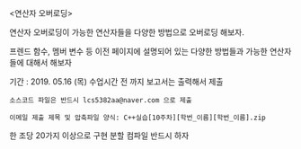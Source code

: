 <연산자 오버로딩>

연산자 오버로딩이 가능한 연산자들을 다양한 방법으로 오버로딩 해보자.

프렌드 함수, 멤버 변수 등 이전 페이지에 설명되어 있는 다양한 방법들과 가능한 연산자들에 대해서 해보자

기간 : 2019. 05.16 (목) 수업시간 전 까지 보고서는 출력해서 제출

	소스코드 파일은 반드시 lcs5382aa@naver.com 으로 제출 
 
	이메일 제출 제목 및 압축파일 양식: C++실습[10주차][학번_이름][학번_이름].zip 
 
한 조당 20가지 이상으로 구현
분할 컴파일 반드시 하자
